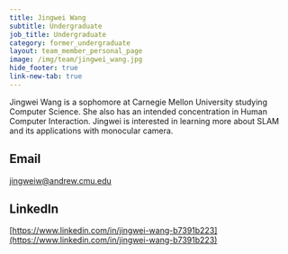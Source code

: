 ```yaml
---
title: Jingwei Wang
subtitle: Undergraduate
job_title: Undergraduate
category: former_undergraduate
layout: team_member_personal_page
image: /img/team/jingwei_wang.jpg
hide_footer: true
link-new-tab: true
---
```


Jingwei Wang is a sophomore at Carnegie Mellon University studying Computer Science. She also has an intended concentration in Human Computer Interaction. Jingwei is interested in learning more about SLAM and its applications with monocular camera.

## Email ## 
jingweiw@andrew.cmu.edu

## LinkedIn ## 
[https://www.linkedin.com/in/jingwei-wang-b7391b223](https://www.linkedin.com/in/jingwei-wang-b7391b223)